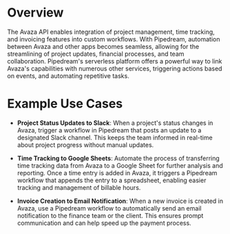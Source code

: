 # Overview

The Avaza API enables integration of project management, time tracking, and invoicing features into custom workflows. With Pipedream, automation between Avaza and other apps becomes seamless, allowing for the streamlining of project updates, financial processes, and team collaboration. Pipedream's serverless platform offers a powerful way to link Avaza's capabilities with numerous other services, triggering actions based on events, and automating repetitive tasks.

# Example Use Cases

- **Project Status Updates to Slack**: When a project's status changes in Avaza, trigger a workflow in Pipedream that posts an update to a designated Slack channel. This keeps the team informed in real-time about project progress without manual updates.

- **Time Tracking to Google Sheets**: Automate the process of transferring time tracking data from Avaza to a Google Sheet for further analysis and reporting. Once a time entry is added in Avaza, it triggers a Pipedream workflow that appends the entry to a spreadsheet, enabling easier tracking and management of billable hours.

- **Invoice Creation to Email Notification**: When a new invoice is created in Avaza, use a Pipedream workflow to automatically send an email notification to the finance team or the client. This ensures prompt communication and can help speed up the payment process.
